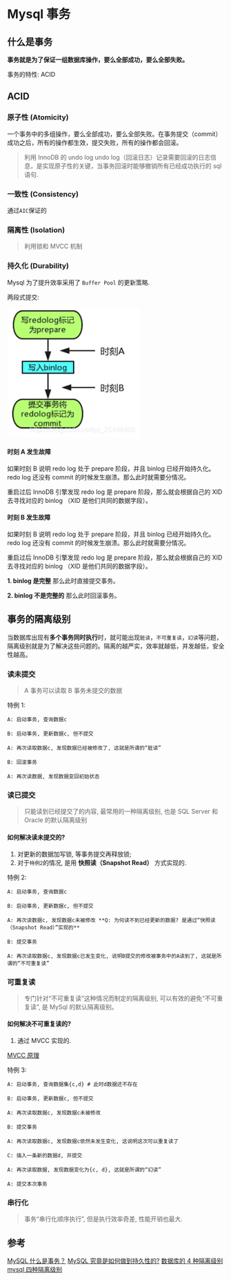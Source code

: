 # Mysql 事务

## 什么是事务

**事务就是为了保证一组数据库操作，要么全部成功，要么全部失败。**

事务的特性: ACID

## ACID

### 原子性 (Atomicity)

一个事务中的多组操作，要么全部成功，要么全部失败。在事务提交（commit）成功之后，所有的操作都生效，提交失败，所有的操作都会回滚。

> 利用 InnoDB 的 undo log
> undo log（回滚日志）记录需要回滚的日志信息，是实现原子性的关键，当事务回滚时能够撤销所有已经成功执行的 sql 语句.

### 一致性 (Consistency)

通过`AIC`保证的

### 隔离性 (Isolation)

> 利用锁和 MVCC 机制

### 持久化 (Durability)

Mysql 为了提升效率采用了 `Buffer Pool` 的更新策略.

两段式提交:

![两段式提交](_images/mysql_commit_prepare_commit.png)

#### 时刻 A 发生故障

如果时刻 B 说明 redo log 处于 prepare 阶段，并且 binlog 已经开始持久化。 redo log 还没有 commit 的时候发生崩溃。那么此时就需要分情况。

重启过后 InnoDB 引擎发现 redo log 是 prepare 阶段，那么就会根据自己的 XID 去寻找对应的 binlog （XID 是他们共同的数据字段）。

#### 时刻 B 发生故障

如果时刻 B 说明 redo log 处于 prepare 阶段，并且 binlog 已经开始持久化。 redo log 还没有 commit 的时候发生崩溃。那么此时就需要分情况。

重启过后 InnoDB 引擎发现 redo log 是 prepare 阶段，那么就会根据自己的 XID 去寻找对应的 binlog （XID 是他们共同的数据字段）。

**1. binlog 是完整**
那么此时直接提交事务。

**2. binlog 不是完整的**
那么此时回滚事务。

## 事务的隔离级别

当数据库出现有**多个事务同时执行**时，就可能出现`脏读`，`不可重复读`，`幻读`等问题，隔离级别就是为了解决这些问题的。隔离的越严实，效率就越低，并发越低，安全性越高。

### 读未提交

> A 事务可以读取 B 事务未提交的数据

特例 1:

```text
A: 启动事务, 查询数据c

B: 启动事务, 更新数据c, 但不提交

A: 再次读取数据c, 发现数据已经被修改了, 这就是所谓的“脏读”

B: 回滚事务

A: 再次读数据, 发现数据变回初始状态
```

### 读已提交

> 只能读到已经提交了的内容, 最常用的一种隔离级别, 也是 SQL Server 和 Oracle 的默认隔离级别

#### 如何解决读未提交的?

1. 对更新的数据加写锁, 等事务提交再释放锁;
2. 对于`特例2`的情况, 是用 **快照读（Snapshot Read）** 方式实现的.

特例 2:

```text
A: 启动事务, 查询数据c

B: 启动事务, 更新数据c, 但不提交

A: 再次读数据c, 发现数据c未被修改 **Q: 为何读不到已经更新的数据? 是通过“快照读（Snapshot Read）”实现的**

B: 提交事务

A: 再次读取数据c, 发现数据c已发生变化, 说明B提交的修改被事务中的A读到了, 这就是所谓的“不可重复读”
```

### 可重复读

> 专门针对“不可重复读”这种情况而制定的隔离级别, 可以有效的避免“不可重复读”, 是 MySql 的默认隔离级别。

#### 如何解决不可重复读的?

1. 通过 MVCC 实现的.

[MVCC 原理](/Backend/mysql/MVCC.md)

特例 3:

```text
A: 启动事务, 查询数据集{c,d} # 此时d数据还不存在

B: 启动事务, 更新数据c, 但不提交

A: 再次读取数据c, 发现数据c未被修改

B: 提交事务

A: 再次读取数据c, 发现数据c依然未发生变化, 这说明这次可以重复读了

C: 插入一条新的数据d, 并提交

A: 再次读取数据, 发现数据变化为{c, d}, 这就是所谓的“幻读”

A: 提交本次事务
```

### 串行化

> 事务“串行化顺序执行”, 但是执行效率奇差, 性能开销也最大.

## 参考

[MySQL 什么是事务？](https://www.cnblogs.com/hhhhuanzi/p/12296776.html)
[MySQL 究竟是如何做到持久性的?](https://blog.csdn.net/qq_25448409/article/details/105376450)
[数据库的 4 种隔离级别](https://www.cnblogs.com/myseries/p/10748912.html)
[mysql 四种隔离级别](https://www.cnblogs.com/jian-gao/p/10795407.html)
